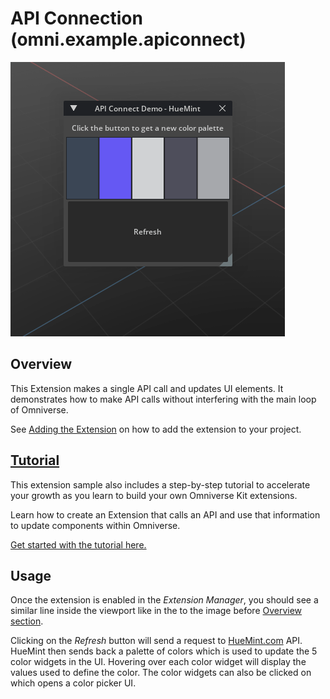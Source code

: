 # API Connection (omni.example.apiconnect) 

![](../data/preview.gif)
​
## Overview

This Extension makes a single API call and updates UI elements. It demonstrates how to make API calls without interfering with the main loop of Omniverse.

See [Adding the Extension](../../../README.md#adding-this-extension) on how to add the extension to your project.
​
## [Tutorial](../../docs/tutorial.md)
This extension sample also includes a step-by-step tutorial to accelerate your growth as you learn to build your own Omniverse Kit extensions. 

Learn how to create an Extension that calls an API and use that information to update components within Omniverse. 

​[Get started with the tutorial here.](../../docs/tutorial.md)

## Usage

Once the extension is enabled in the *Extension Manager*, you should see a similar line inside the viewport like in the to the image before [Overview section](#overview).

Clicking on the *Refresh* button will send a request to [HueMint.com](https://huemint.com/) API. HueMint then sends back a palette of colors which is used to update the 5 color widgets in the UI. Hovering over each color widget will display the values used to define the color. The color widgets can also be clicked on which opens a color picker UI.